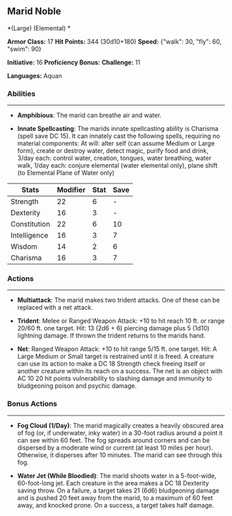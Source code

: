 ## Marid Noble
*(Large) (Elemental) *

**Armor Class:** 17
**Hit Points:** 344 (30d10+180)
**Speed:** {"walk": 30, "fly": 60, "swim": 90}

**Initiative:** 16
**Proficiency Bonus:**
**Challenge:** 11

**Languages:** Aquan

### Abilities
 --- 
- **Amphibious**: The marid can breathe air and water.

- **Innate Spellcasting**: The marids innate spellcasting ability is Charisma (spell save DC 15). It can innately cast the following spells, requiring no material components: At will: alter self (can assume Medium or Large form), create or destroy water, detect magic, purify food and drink, 3/day each: control water, creation, tongues, water breathing, water walk, 1/day each: conjure elemental (water elemental only), plane shift (to Elemental Plane of Water only)



| Stats | Modifier | Stat | Save
| ---- | ---- | ---- | ---- |
| Strength | 22 | 6 | - |
| Dexterity | 16 | 3 | - |
| Constitution | 22 | 6 | 10 |
| Intelligence | 16 | 3 | 7 |
| Wisdom | 14 | 2 | 6 |
| Charisma | 16 | 3 | 7 |

### Actions
 --- 
- **Multiattack**: The marid makes two trident attacks. One of these can be replaced with a net attack.

- **Trident**: Melee or Ranged Weapon Attack: +10 to hit  reach 10 ft. or range 20/60 ft.  one target. Hit: 13 (2d6 + 6) piercing damage plus 5 (1d10) lightning damage. If thrown  the trident returns to the marids hand.

- **Net**: Ranged Weapon Attack: +10 to hit  range 5/15 ft.  one target. Hit: A Large  Medium  or Small target is restrained until it is freed. A creature can use its action to make a DC 18 Strength check  freeing itself or another creature within its reach on a success. The net is an object with AC 10  20 hit points  vulnerability to slashing damage  and immunity to bludgeoning  poison  and psychic damage.

### Bonus Actions
 --- 
- **Fog Cloud (1/Day)**: The marid magically creates a heavily obscured area of fog (or, if underwater, inky water) in a 30-foot radius around a point it can see within 60 feet. The fog spreads around corners and can be dispersed by a moderate wind or current (at least 10 miles per hour). Otherwise, it disperses after 10 minutes. The marid can see through this fog.

- **Water Jet (While Bloodied)**: The marid shoots water in a 5-foot-wide, 60-foot-long jet. Each creature in the area makes a DC 18 Dexterity saving throw. On a failure, a target takes 21 (6d6) bludgeoning damage and is pushed 20 feet away from the marid, to a maximum of 60 feet away, and knocked prone. On a success, a target takes half damage.

